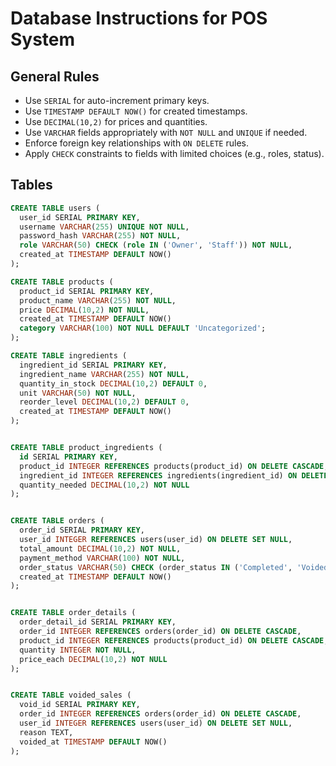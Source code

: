 # Database Instructions for POS System

## General Rules
- Use `SERIAL` for auto-increment primary keys.
- Use `TIMESTAMP DEFAULT NOW()` for created timestamps.
- Use `DECIMAL(10,2)` for prices and quantities.
- Use `VARCHAR` fields appropriately with `NOT NULL` and `UNIQUE` if needed.
- Enforce foreign key relationships with `ON DELETE` rules.
- Apply `CHECK` constraints to fields with limited choices (e.g., roles, status).

## Tables

```sql
CREATE TABLE users (
  user_id SERIAL PRIMARY KEY,
  username VARCHAR(255) UNIQUE NOT NULL,
  password_hash VARCHAR(255) NOT NULL,
  role VARCHAR(50) CHECK (role IN ('Owner', 'Staff')) NOT NULL,
  created_at TIMESTAMP DEFAULT NOW()
);

CREATE TABLE products (
  product_id SERIAL PRIMARY KEY,
  product_name VARCHAR(255) NOT NULL,
  price DECIMAL(10,2) NOT NULL,
  created_at TIMESTAMP DEFAULT NOW()
  category VARCHAR(100) NOT NULL DEFAULT 'Uncategorized';
);

CREATE TABLE ingredients (
  ingredient_id SERIAL PRIMARY KEY,
  ingredient_name VARCHAR(255) NOT NULL,
  quantity_in_stock DECIMAL(10,2) DEFAULT 0,
  unit VARCHAR(50) NOT NULL,
  reorder_level DECIMAL(10,2) DEFAULT 0,
  created_at TIMESTAMP DEFAULT NOW()
);


CREATE TABLE product_ingredients (
  id SERIAL PRIMARY KEY,
  product_id INTEGER REFERENCES products(product_id) ON DELETE CASCADE,
  ingredient_id INTEGER REFERENCES ingredients(ingredient_id) ON DELETE CASCADE,
  quantity_needed DECIMAL(10,2) NOT NULL
);


CREATE TABLE orders (
  order_id SERIAL PRIMARY KEY,
  user_id INTEGER REFERENCES users(user_id) ON DELETE SET NULL,
  total_amount DECIMAL(10,2) NOT NULL,
  payment_method VARCHAR(100) NOT NULL,
  order_status VARCHAR(50) CHECK (order_status IN ('Completed', 'Voided')) NOT NULL DEFAULT 'Completed',
  created_at TIMESTAMP DEFAULT NOW()
);


CREATE TABLE order_details (
  order_detail_id SERIAL PRIMARY KEY,
  order_id INTEGER REFERENCES orders(order_id) ON DELETE CASCADE,
  product_id INTEGER REFERENCES products(product_id) ON DELETE CASCADE,
  quantity INTEGER NOT NULL,
  price_each DECIMAL(10,2) NOT NULL
);


CREATE TABLE voided_sales (
  void_id SERIAL PRIMARY KEY,
  order_id INTEGER REFERENCES orders(order_id) ON DELETE CASCADE,
  user_id INTEGER REFERENCES users(user_id) ON DELETE SET NULL,
  reason TEXT,
  voided_at TIMESTAMP DEFAULT NOW()
);
